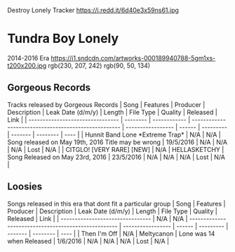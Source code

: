 Destroy Lonely Tracker
https://i.redd.it/6d40e3x59ns61.jpg
# Tundra Boy Lonely
2014-2016 Era
https://i1.sndcdn.com/artworks-000189940788-5gm1xs-t200x200.jpg
rgb(230, 207, 242)
rgb(90, 50, 134)
## Gorgeous Records
Tracks released by Gorgeous Records
| Song                             | Features | Producer     | Description                                          | Leak Date (d/m/y) | Length | File Type | Quality | Released | Link |
| -------------------------------- | -------- | ------------ | ---------------------------------------------------- | ----------------- | ------ | --------- | ------- | -------- | ---- |
| Hunnit Band Lone \*Extreme Trap* | N/A      | N/A          | Song released on May 19th, 2016 Title may be wrong   | 19/5/2016         | N/A    | N/A       | N/A     | Lost     | N/A  |
| CITGLO! [VERY RARE] [NEW]        | N/A      | HELLASKETCHY | Song Released on May 23rd, 2016                      | 23/5/2016         | N/A    | N/A       | N/A     | Lost     | N/A  |
## Loosies
Songs released in this era that dont fit a particular group
| Song                             | Features | Producer     | Description                                          | Leak Date (d/m/y) | Length | File Type | Quality | Released | Link |
| -------------------------------- | N/A      | N/A          | ---------------------------------------------------- | ----------------- | ------ | --------- | ------- | -------- | ---- |
| Then I'm Off                     | N/A      | Meltycanon   | Lone was 14 when Released                            | 1/6/2016          | N/A    | N/A       | N/A     | Lost     | N/A  |
